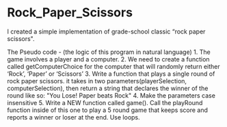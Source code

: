 # Rock_Paper_Scissors
I created a simple implementation of grade-school classic “rock paper scissors".

The Pseudo code - (the logic of this program in natural language)
        1. The game involves a player and a computer.
        2. We need to create a function called getComputerChoice for the computer that will randomly return either ‘Rock’, ‘Paper’ or ‘Scissors’ 
        3. Write a function that plays a single round of rock paper scissors. it takes in two parameters(playerSelection, computerSelection), then return a string that declares the winner of the round like so: "You Lose! Paper beats Rock"
        4. Make the parameters case insensitive
        5. Write a NEW function called game(). Call the playRound function inside of this one to play a 5 round game that keeps score and reports a winner or loser at the end. Use loops.